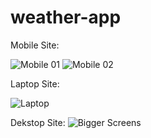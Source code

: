 # weather-app




Mobile Site:

![Mobile 01](https://user-images.githubusercontent.com/72762824/150582512-953a95cc-ccca-4a8a-9164-fb600c129448.png)
![Mobile 02](https://user-images.githubusercontent.com/72762824/150582536-ab897b89-46b1-4ed8-ac48-c06baf1e8a20.png)

Laptop Site:

![Laptop](https://user-images.githubusercontent.com/72762824/150582552-39d5051a-2acf-4baa-98f6-d70986f31ebc.png)

Dekstop Site:
![Bigger Screens](https://user-images.githubusercontent.com/72762824/150582561-7a5d1880-db28-4e7e-8c12-437b526b8e7a.png)


